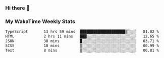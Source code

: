 ### Hi there 👋

<!--
**royschrauwen/royschrauwen** is a ✨ _special_ ✨ repository because its `README.md` (this file) appears on your GitHub profile.

Here are some ideas to get you started:

- 🔭 I’m currently working on ...
- 🌱 I’m currently learning ...
- 👯 I’m looking to collaborate on ...
- 🤔 I’m looking for help with ...
- 💬 Ask me about ...
- 📫 How to reach me: ...
- 😄 Pronouns: ...
- ⚡ Fun fact: ...
-->


### My WakaTime Weekly Stats
<!--START_SECTION:waka-->

```txt
TypeScript       13 hrs 59 mins  ████████████████████▒░░░░   81.02 %
HTML             2 hrs 11 mins   ███░░░░░░░░░░░░░░░░░░░░░░   12.65 %
JSON             38 mins         █░░░░░░░░░░░░░░░░░░░░░░░░   03.71 %
SCSS             10 mins         ▒░░░░░░░░░░░░░░░░░░░░░░░░   00.99 %
Text             8 mins          ▒░░░░░░░░░░░░░░░░░░░░░░░░   00.81 %
```

<!--END_SECTION:waka-->
